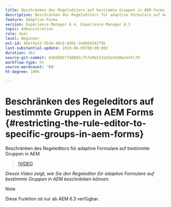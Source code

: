 ```yaml
---
title: Beschränken des Regeleditors auf bestimmte Gruppen in AEM Forms
description: Beschränken des Regeleditors für adaptive Formulare auf bestimmte Gruppen in AEM
feature: Adaptive Forms
version: Experience Manager 6.4, Experience Manager 6.5
topic: Administration
role: User
level: Beginner
exl-id: 86ef4a13-5540-40c6-8d91-2e8b64341f5b
last-substantial-update: 2019-06-09T00:00:00Z
duration: 261
source-git-commit: 03b68057748892c757e0b5315d3a41d0a2e4fc79
workflow-type: ht
source-wordcount: '69'
ht-degree: 100%

---
```


# Beschränken des Regeleditors auf bestimmte Gruppen in AEM Forms {#restricting-the-rule-editor-to-specific-groups-in-aem-forms}

Beschränken des Regeleditors für adaptive Formulare auf bestimmte Gruppen in AEM

>[!VIDEO](https://video.tv.adobe.com/v/19470?quality=12&learn=on)

*Dieses Video zeigt, wie Sie den Regeleditor für adaptive Formulare auf bestimmte Gruppen in AEM beschränken können.*

>[!NOTE]
>
>Diese Funktion ist nur ab AEM 6.3 verfügbar.
